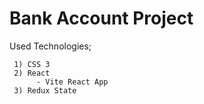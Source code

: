 # Bank Account Project

Used Technologies;

     1) CSS 3
     2) React
          - Vite React App
     3) Redux State     